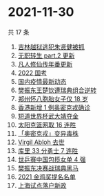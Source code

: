 # 2021-11-30

共 17 条

<!-- BEGIN ZHIHUSEARCH -->
<!-- 最后更新时间 Tue Nov 30 2021 04:12:22 GMT+0800 (China Standard Time) -->
1. [吉林越狱逃犯朱贤健被抓](https://www.zhihu.com/search?q=朱贤健)
1. [无职转生 part.2 更新](https://www.zhihu.com/search?q=无职转生)
1. [凡人修仙传年番更新 ](https://www.zhihu.com/search?q=凡人修仙传)
1. [2022 国考](https://www.zhihu.com/search?q=国考)
1. [国内疫情最新动态](https://www.zhihu.com/search?q=疫情)
1. [樊振东王楚钦遭瑞典组合逆转](https://www.zhihu.com/search?q=休斯敦世乒赛)
1. [郑州怀八胞胎女子仅 18 岁](https://www.zhihu.com/search?q=郑州八胞胎)
1. [香港新增 1 例奥密克戎确诊](https://www.zhihu.com/search?q=奥密克戎)
1. [短道世界杯武大靖夺金](https://www.zhihu.com/search?q=短道世界杯)
1. [太阳克篮网取 16 连胜](https://www.zhihu.com/search?q=太阳)
1. [「奥密克戎」变异毒株](https://www.zhihu.com/search?q=奥密克戎)
1. [Virgil Abloh 去世](https://www.zhihu.com/search?q=VirgilAbloh)
1. [库里 33 分勇士 7 连胜](https://www.zhihu.com/search?q=勇士)
1. [世乒赛中国包揽女单 4 强](https://www.zhihu.com/search?q=世乒赛)
1. [樊振东决赛战瑞典黑马](https://www.zhihu.com/search?q=世乒赛)
1. [2021 金鸡奖提名名单](https://www.zhihu.com/search?q=金鸡奖)
1. [上海试点落户新政](https://www.zhihu.com/search?q=上海落户)
<!-- END ZHIHUSEARCH -->
